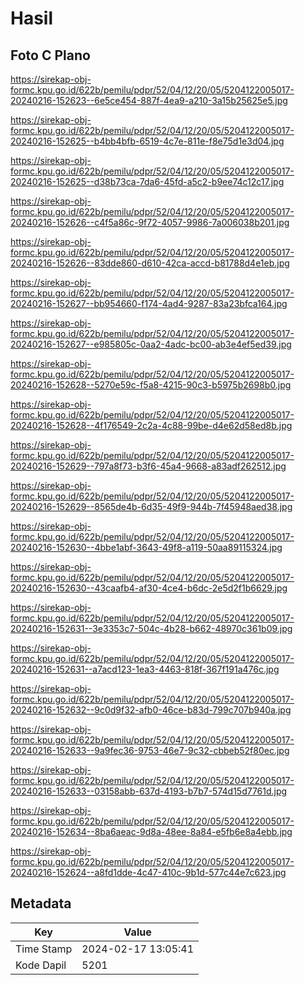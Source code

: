 # Hasil

## Foto C Plano

https://sirekap-obj-formc.kpu.go.id/622b/pemilu/pdpr/52/04/12/20/05/5204122005017-20240216-152623--6e5ce454-887f-4ea9-a210-3a15b25625e5.jpg

https://sirekap-obj-formc.kpu.go.id/622b/pemilu/pdpr/52/04/12/20/05/5204122005017-20240216-152625--b4bb4bfb-6519-4c7e-811e-f8e75d1e3d04.jpg

https://sirekap-obj-formc.kpu.go.id/622b/pemilu/pdpr/52/04/12/20/05/5204122005017-20240216-152625--d38b73ca-7da6-45fd-a5c2-b9ee74c12c17.jpg

https://sirekap-obj-formc.kpu.go.id/622b/pemilu/pdpr/52/04/12/20/05/5204122005017-20240216-152626--c4f5a86c-9f72-4057-9986-7a006038b201.jpg

https://sirekap-obj-formc.kpu.go.id/622b/pemilu/pdpr/52/04/12/20/05/5204122005017-20240216-152626--83dde860-d610-42ca-accd-b81788d4e1eb.jpg

https://sirekap-obj-formc.kpu.go.id/622b/pemilu/pdpr/52/04/12/20/05/5204122005017-20240216-152627--bb954660-f174-4ad4-9287-83a23bfca164.jpg

https://sirekap-obj-formc.kpu.go.id/622b/pemilu/pdpr/52/04/12/20/05/5204122005017-20240216-152627--e985805c-0aa2-4adc-bc00-ab3e4ef5ed39.jpg

https://sirekap-obj-formc.kpu.go.id/622b/pemilu/pdpr/52/04/12/20/05/5204122005017-20240216-152628--5270e59c-f5a8-4215-90c3-b5975b2698b0.jpg

https://sirekap-obj-formc.kpu.go.id/622b/pemilu/pdpr/52/04/12/20/05/5204122005017-20240216-152628--4f176549-2c2a-4c88-99be-d4e62d58ed8b.jpg

https://sirekap-obj-formc.kpu.go.id/622b/pemilu/pdpr/52/04/12/20/05/5204122005017-20240216-152629--797a8f73-b3f6-45a4-9668-a83adf262512.jpg

https://sirekap-obj-formc.kpu.go.id/622b/pemilu/pdpr/52/04/12/20/05/5204122005017-20240216-152629--8565de4b-6d35-49f9-944b-7f45948aed38.jpg

https://sirekap-obj-formc.kpu.go.id/622b/pemilu/pdpr/52/04/12/20/05/5204122005017-20240216-152630--4bbe1abf-3643-49f8-a119-50aa89115324.jpg

https://sirekap-obj-formc.kpu.go.id/622b/pemilu/pdpr/52/04/12/20/05/5204122005017-20240216-152630--43caafb4-af30-4ce4-b6dc-2e5d2f1b6629.jpg

https://sirekap-obj-formc.kpu.go.id/622b/pemilu/pdpr/52/04/12/20/05/5204122005017-20240216-152631--3e3353c7-504c-4b28-b662-48970c361b09.jpg

https://sirekap-obj-formc.kpu.go.id/622b/pemilu/pdpr/52/04/12/20/05/5204122005017-20240216-152631--a7acd123-1ea3-4463-818f-367f191a476c.jpg

https://sirekap-obj-formc.kpu.go.id/622b/pemilu/pdpr/52/04/12/20/05/5204122005017-20240216-152632--9c0d9f32-afb0-46ce-b83d-799c707b940a.jpg

https://sirekap-obj-formc.kpu.go.id/622b/pemilu/pdpr/52/04/12/20/05/5204122005017-20240216-152633--9a9fec36-9753-46e7-9c32-cbbeb52f80ec.jpg

https://sirekap-obj-formc.kpu.go.id/622b/pemilu/pdpr/52/04/12/20/05/5204122005017-20240216-152633--03158abb-637d-4193-b7b7-574d15d7761d.jpg

https://sirekap-obj-formc.kpu.go.id/622b/pemilu/pdpr/52/04/12/20/05/5204122005017-20240216-152634--8ba6aeac-9d8a-48ee-8a84-e5fb6e8a4ebb.jpg

https://sirekap-obj-formc.kpu.go.id/622b/pemilu/pdpr/52/04/12/20/05/5204122005017-20240216-152624--a8fd1dde-4c47-410c-9b1d-577c44e7c623.jpg


## Metadata

| Key        | Value               |
| ---------- | ------------------- |
| Time Stamp | 2024-02-17 13:05:41 |
| Kode Dapil | 5201                |



